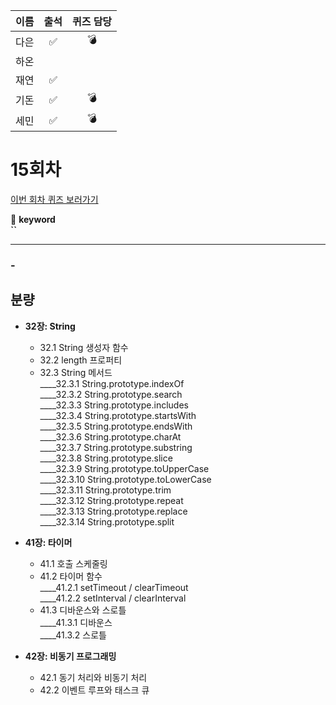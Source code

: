 |이름|출석|퀴즈 담당|
|:--:|:--:|:--:|
|다은|✅|💣|
|하온|||
|재연|✅||
|기돈|✅|💣|
|세민|✅|💣|

# 15회차
<a href="https://github.com/ooheunda/how-to-enjoy/issues/15">이번 회차 퀴즈 보러가기</a>  

📌 **keyword**  
    **``**

<hr> 

### - 
  

## 분량

- **32장: String**
  - 32.1 String 생성자 함수
  - 32.2 length 프로퍼티
  - 32.3 String 메서드  
    ____32.3.1 String.prototype.indexOf  
    ____32.3.2 String.prototype.search  
    ____32.3.3 String.prototype.includes  
    ____32.3.4 String.prototype.startsWith  
    ____32.3.5 String.prototype.endsWith  
    ____32.3.6 String.prototype.charAt  
    ____32.3.7 String.prototype.substring  
    ____32.3.8 String.prototype.slice  
    ____32.3.9 String.prototype.toUpperCase  
    ____32.3.10 String.prototype.toLowerCase  
    ____32.3.11 String.prototype.trim  
    ____32.3.12 String.prototype.repeat  
    ____32.3.13 String.prototype.replace  
    ____32.3.14 String.prototype.split

- **41장: 타이머**
  - 41.1 호출 스케줄링
  - 41.2 타이머 함수  
    ____41.2.1 setTimeout / clearTimeout  
    ____41.2.2 setInterval / clearInterval  
  - 41.3 디바운스와 스로틀  
    ____41.3.1 디바운스  
    ____41.3.2 스로틀  

- **42장: 비동기 프로그래밍**
  - 42.1 동기 처리와 비동기 처리
  - 42.2 이벤트 루프와 태스크 큐
